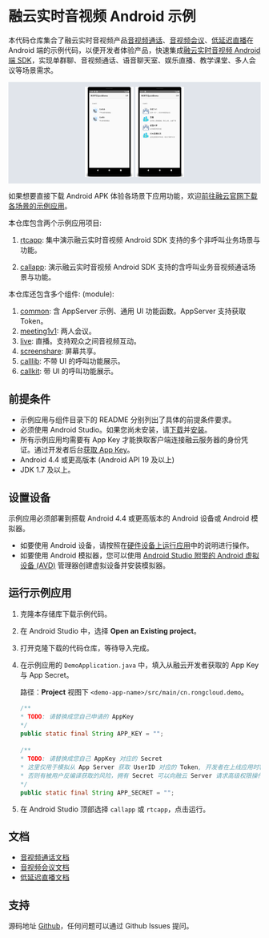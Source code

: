 # 融云实时音视频 Android 示例

本代码仓库集合了融云实时音视频产品[音视频通话]、[音视频会议]、[低延迟直播]在 Android 端的示例代码，以便开发者体验产品，快速集成[融云实时音视频 Android 端 SDK]，实现单群聊、音视频通话、语音聊天室、娱乐直播、教学课堂、多人会议等场景需求。

<p align="center" style="background-color: #e1e5eb; padding: 10px; margin-top: 5px; margin-bottom:5px;">
<img src="images/callapp-demo.png" width="20%">
<img src="images/rtcapp-demo.png" width="20%">
</p>

如果想要直接下载 Android APK 体验各场景下应用功能，欢迎[前往融云官网下载各场景的示例应用](https://www.rongcloud.cn/downloads/demo)。

本仓库包含两个示例应用项目: 

1. [rtcapp](rtcapp): 集中演示融云实时音视频 Android SDK 支持的多个非呼叫业务场景与功能。

1. [callapp](callapp): 演示融云实时音视频 Android SDK 支持的含呼叫业务音视频通话场景与功能。

本仓库还包含多个组件: (module): 

1. [common](common): 含 AppServer 示例、通用 UI 功能函数。AppServer 支持获取 Token。
1. [meeting1v1](meeting1v1): 两人会议。
1. [live](live): 直播。支持观众之间音视频互动。
1. [screenshare](screenshare): 屏幕共享。
1. [calllib](calllib): 不带 UI 的呼叫功能展示。
1. [callkit](callkit): 带 UI 的呼叫功能展示。

## 前提条件

* 示例应用与组件目录下的 README 分别列出了具体的前提条件要求。
* 必须使用 Android Studio。如果您尚未安装，请[下载](https://developer.android.com/studio/index.html)并[安装](https://developer.android.com/studio/install.html?pkg=studio)。
* 所有示例应用均需要有 App Key 才能换取客户端连接融云服务器的身份凭证。通过开发者后台[获取 App Key]。
* Android 4.4 或更高版本 (Android API 19 及以上)
* JDK 1.7 及以上。

## 设置设备

示例应用必须部署到搭载 Android 4.4 或更高版本的 Android 设备或 Android 模拟器。

* 如要使用 Android 设备，请按照在[硬件设备上运行应用](https://developer.android.com/studio/run/device.html)中的说明进行操作。
* 如要使用 Android 模拟器，您可以使用 [Android Studio 附带的 Android 虚拟设备 (AVD)](https://developer.android.com/studio/run/managing-avds.html) 管理器创建虚拟设备并安装模拟器。

## 运行示例应用

1. 克隆本存储库下载示例代码。
1. 在 Android Studio 中，选择 **Open an Existing project**。
1. 打开克隆下载的代码仓库，等待导入完成。<!-- 考虑：在导入到运行之间，容易出现什么问题，导致体验受阻? -->
1. 在示例应用的 `DemoApplication.java` 中，填入从融云开发者获取的 App Key 与 App Secret。

    路径：**Project** 视图下 `<demo-app-name>/src/main/cn.rongcloud.demo`。

    ```java
    /**
    * TODO: 请替换成您自己申请的 AppKey
    */
    public static final String APP_KEY = "";
    
    /**
    * TODO: 请替换成您自己 AppKey 对应的 Secret
    * 这里仅用于模拟从 App Server 获取 UserID 对应的 Token, 开发者在上线应用时客户端代码不要存储该 Secret，
    * 否则有被用户反编译获取的风险，拥有 Secret 可以向融云 Server 请求高级权限操作，对应用安全造成恶劣影响。
    */
    public static final String APP_SECRET = "";
    ```

1. 在 Android Studio 顶部选择 `callapp` 或 `rtcapp`，点击运行。

## 文档

- [音视频通话文档]
- [音视频会议文档]
- [低延迟直播文档]

## 支持

源码地址 [Github](https://github.com/rongcloud/rtc-quickdemo-android)，任何问题可以通过 Github Issues 提问。

<!-- License ?-->


<!-- Reference links below -->

<!-- links to official website pages-->

[音视频通话]: https://www.rongcloud.cn/product/call

[音视频会议]: https://www.rongcloud.cn/product/meeting

[低延迟直播]: https://www.rongcloud.cn/product/live

[融云实时音视频 Android 端 SDK]: https://www.rongcloud.cn/downloads

<!-- links to docs -->

[音视频通话文档]: https://docs.rongcloud.cn/v4/5X/views/rtc/call/intro/ability.html

[音视频会议文档]: https://docs.rongcloud.cn/v4/5X/views/rtc/meeting/ios/intro/intro.html

[低延迟直播文档]: https://docs.rongcloud.cn/v4/5X/views/rtc/livevideo/ios/intro/intro.html

<!-- links to ops -->

[获取 App Key]: https://developer.rongcloud.cn/app/appkey/